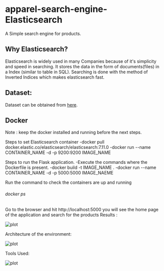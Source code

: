 # apparel-search-engine-Elasticsearch

A Simple search engine for products.

## Why Elasticsearch?

Elasticsearch is widely used in many Companies because of it's simplicity and speed in searching. It stores the data in the form of documents(files) in a Index (similar to table in SQL).
Searching is done with the method of Inverted Indices which makes elasticsearch fast.

## Dataset:
Dataset can be obtained from [here](https://www.kaggle.com/paramaggarwal/fashion-product-images-dataset).

## Docker
Note : keep the docker installed and running before the next steps.

Steps to set Elasticsearch container
 -docker pull docker.elastic.co/elasticsearch/elasticsearch:7.11.0
 -docker run --name CONTAINER_NAME -d -p 9200:9200 IMAGE_NAME

Steps to run the Flask application.
 -Execute the commands where the Dockerfile is present.
 -docker build -t IMAGE_NAME .
 -docker run --name CONTAINER_NAME -d -p 5000:5000 IMAGE_NAEME

Run the command to check the containers are up and running
###### docker ps

Go to the browser and hit http://localhost:5000 you will see the home page of the application and search for the products
Results :

![plot](https://github.com/sunilbelde/apparel-search-engine-Elasticsearch/blob/main/Results/Blueshirts.JPG)

Architecture of the environment:

![plot](https://github.com/sunilbelde/apparel-search-engine-Elasticsearch/blob/main/Results/Architecture.JPG)

Tools Used:

![plot](https://github.com/sunilbelde/apparel-search-engine-Elasticsearch/blob/main/Results/Tools.JPG)

